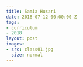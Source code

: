```yaml
---
title: Samia Husari
date: 2018-07-12 00:00:00 Z
tags:
- curriculum
- 2018
layout: post
images:
- src: class01.jpg
  size: normal
---
```


